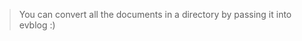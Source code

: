 <!-- metadata
published = 1979-05-27
tags = ["Example Document", "Second Category"]
title = "Second Example"
-->

> You can convert all the documents in a directory by passing it into evblog :)